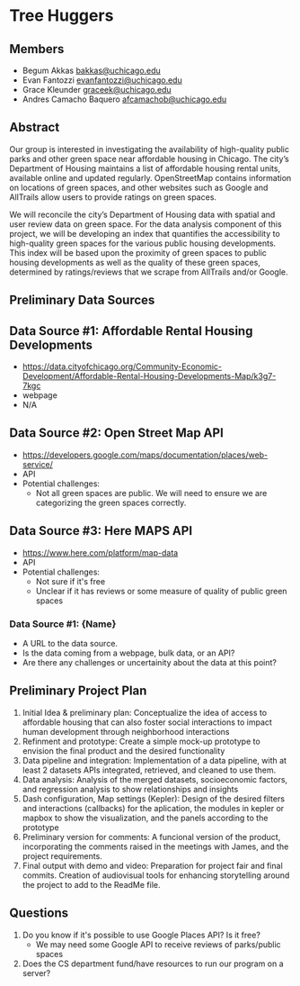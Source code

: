 # Tree Huggers

## Members

- Begum Akkas <bakkas@uchicago.edu>
- Evan Fantozzi <evanfantozzi@uchicago.edu>
- Grace Kleunder <graceek@uchicago.edu>
- Andres Camacho Baquero <afcamachob@uchicago.edu>

## Abstract
Our group is interested in investigating the availability of high-quality public 
parks and other green space near affordable housing in Chicago. The city’s Department 
of Housing maintains a list of affordable housing rental units, available online 
and updated regularly. OpenStreetMap contains information on locations of green spaces, 
and other websites such as Google and AllTrails allow users to provide ratings on green spaces.

We will reconcile the city’s Department of Housing data with spatial and user 
review data on green space. For the data analysis component of this project, 
we will be developing an index that quantifies the accessibility to high-quality 
green spaces for the various public housing developments. This index will be 
based upon the proximity of green spaces to public housing developments as well 
as the quality of these green spaces, determined by ratings/reviews that we scrape 
from AllTrails and/or Google. 


## Preliminary Data Sources

## Data Source #1: Affordable Rental Housing Developments
- https://data.cityofchicago.org/Community-Economic-Development/Affordable-Rental-Housing-Developments-Map/k3g7-7kgc
- webpage
- N/A


## Data Source #2: Open Street Map API
- https://developers.google.com/maps/documentation/places/web-service/
- API
- Potential challenges:
    - Not all green spaces are public. We will need to ensure we are categorizing 
    the green spaces correctly.

## Data Source #3: Here MAPS API
- https://www.here.com/platform/map-data 
- API
- Potential challenges:
    - Not sure if it's free
    - Unclear if it has reviews or some measure of quality of public green spaces


### Data Source #1: {Name}

- A URL to the data source.
- Is the data coming from a webpage, bulk data, or an API?
- Are there any challenges or uncertainity about the data at this point?

## Preliminary Project Plan

1. Initial Idea & preliminary plan: Conceptualize the idea of access to affordable housing that can also foster social interactions to impact human development through neighborhood interactions
2. Refinment and prototype: Create a simple mock-up prototype to envision the final product and the desired functionality 
3. Data pipeline and integration: Implementation of a data pipeline, with at least 2 datasets APIs integrated, retrieved,  and cleaned to use them.
4. Data analysis: Analysis of the merged datasets, socioeconomic factors, and regression analysis to show relationships and insights
5. Dash configuration, Map settings (Kepler): Design of the desired filters and interactions (callbacks) for the aplication, the modules in kepler or mapbox to show the visualization, and the panels according to the prototype
6. Preliminary version for comments: A funcional version of the product, incorporating the comments raised in the meetings with James, and the project requirements.
7. Final output with demo and video: Preparation for project fair and final commits. Creation of audiovisual tools for enhancing storytelling around the project to add to the ReadMe file.

## Questions

1. Do you know if it's possible to use Google Places API? Is it free?
    - We may need some Google API to receive reviews of parks/public spaces
2. Does the CS department fund/have resources to run our program on a server?


